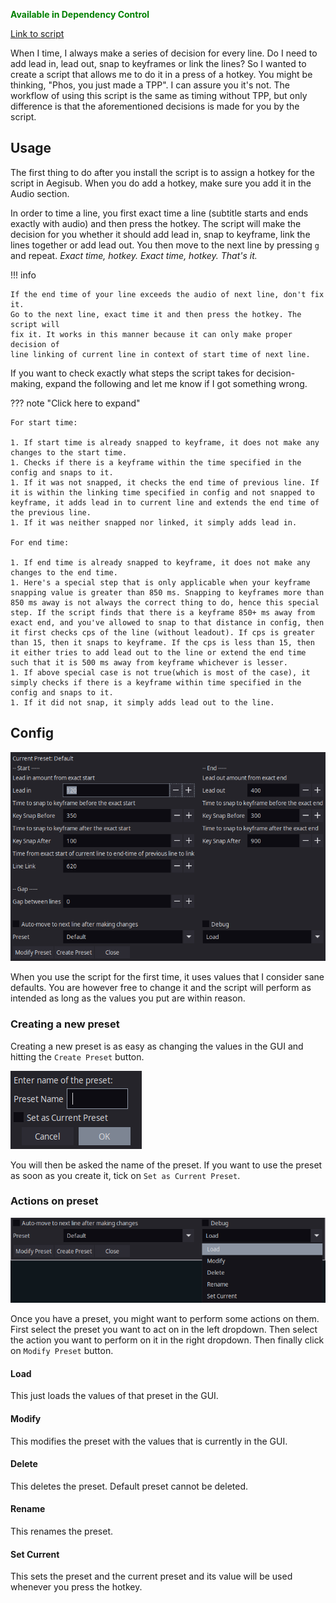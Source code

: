 <font color="green">**Available in Dependency Control**</font>

[Link to
script](https://github.com/PhosCity/Aegisub-Scripts/blob/main/macros/phos.TimingAssistant.moon)

When I time, I always make a series of decision for every line. Do I need to
add lead in, lead out, snap to keyframes or link the lines? So I wanted to
create a script that allows me to do it in a press of a hotkey. You might be
thinking, "Phos, you just made a TPP". I can assure you it's not. The workflow
of using this script is the same as timing without TPP, but only difference is
that the aforementioned decisions is made for you by the script.

## Usage

The first thing to do after you install the script is to assign a hotkey for
the script in Aegisub. When you do add a hotkey, make sure you add it in the
Audio section.

In order to time a line, you first exact time a line (subtitle starts and ends
exactly with audio) and then press the hotkey. The script will make the
decision for you whether it should add lead in, snap to keyframe, link the
lines together or add lead out. You then move to the next line by pressing `g`
and repeat. _Exact time, hotkey. Exact time, hotkey. That's it._

!!! info

    If the end time of your line exceeds the audio of next line, don't fix it.
    Go to the next line, exact time it and then press the hotkey. The script will
    fix it. It works in this manner because it can only make proper decision of
    line linking of current line in context of start time of next line.

If you want to check exactly what steps the script takes for decision-making, expand the following and let me know if I got something wrong.

??? note "Click here to expand"

    For start time:

    1. If start time is already snapped to keyframe, it does not make any changes to the start time.
    1. Checks if there is a keyframe within the time specified in the config and snaps to it.
    1. If it was not snapped, it checks the end time of previous line. If it is within the linking time specified in config and not snapped to keyframe, it adds lead in to current line and extends the end time of the previous line.
    1. If it was neither snapped nor linked, it simply adds lead in.

    For end time:

    1. If end time is already snapped to keyframe, it does not make any changes to the end time.
    1. Here's a special step that is only applicable when your keyframe snapping value is greater than 850 ms. Snapping to keyframes more than 850 ms away is not always the correct thing to do, hence this special step. If the script finds that there is a keyframe 850+ ms away from exact end, and you've allowed to snap to that distance in config, then it first checks cps of the line (without leadout). If cps is greater than 15, then it snaps to keyframe. If the cps is less than 15, then it either tries to add lead out to the line or extend the end time such that it is 500 ms away from keyframe whichever is lesser.
    1. If above special case is not true(which is most of the case), it simply checks if there is a keyframe within time specified in the config and snaps to it.
    1. If it did not snap, it simply adds lead out to the line.

## Config

![timer](./assets/timer.png)

When you use the script for the first time, it uses values that I consider sane
defaults. You are however free to change it and the script will perform as
intended as long as the values you put are within reason.

### Creating a new preset

Creating a new preset is as easy as changing the values in the GUI and hitting
the `Create Preset` button.

![timer](./assets/timer2.png)

You will then be asked the name of the preset. If you want to use the preset as
soon as you create it, tick on `Set as Current Preset`.

### Actions on preset

![timer](./assets/timer3.png)

Once you have a preset, you might want to perform some actions on them. First
select the preset you want to act on in the left dropdown. Then select the
action you want to perform on it in the right dropdown. Then finally click on
`Modify Preset` button.

#### Load

This just loads the values of that preset in the GUI.

#### Modify

This modifies the preset with the values that is currently in the GUI.

#### Delete

This deletes the preset. Default preset cannot be deleted.

#### Rename

This renames the preset.

#### Set Current

This sets the preset and the current preset and its value will be used whenever you press the hotkey.
